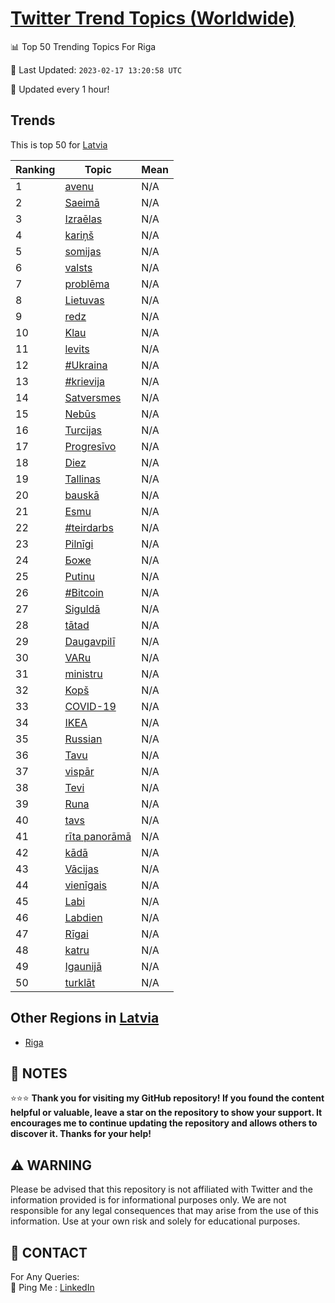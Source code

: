 [Twitter Trend Topics (Worldwide)](https://github.com/ErcinDedeoglu/Twitter-Trend-Topics)
==========


📊 Top 50 Trending Topics For Riga

📆 Last Updated: `2023-02-17 13:20:58 UTC`

🔧 Updated every 1 hour!


## Trends

This is top 50 for [Latvia](</Latvia>)

| Ranking | Topic | Mean |
| ------- | ------------ | ------------ |
| 1 | [avenu](http://twitter.com/search?q=avenu) | N/A |
| 2 | [Saeimā](http://twitter.com/search?q=Saeim%c4%81) | N/A |
| 3 | [Izraēlas](http://twitter.com/search?q=Izra%c4%93las) | N/A |
| 4 | [kariņš](http://twitter.com/search?q=kari%c5%86%c5%a1) | N/A |
| 5 | [somijas](http://twitter.com/search?q=somijas) | N/A |
| 6 | [valsts](http://twitter.com/search?q=valsts) | N/A |
| 7 | [problēma](http://twitter.com/search?q=probl%c4%93ma) | N/A |
| 8 | [Lietuvas](http://twitter.com/search?q=Lietuvas) | N/A |
| 9 | [redz](http://twitter.com/search?q=redz) | N/A |
| 10 | [Klau](http://twitter.com/search?q=Klau) | N/A |
| 11 | [levits](http://twitter.com/search?q=levits) | N/A |
| 12 | [#Ukraina](http://twitter.com/search?q=%23Ukraina) | N/A |
| 13 | [#krievija](http://twitter.com/search?q=%23krievija) | N/A |
| 14 | [Satversmes](http://twitter.com/search?q=Satversmes) | N/A |
| 15 | [Nebūs](http://twitter.com/search?q=Neb%c5%abs) | N/A |
| 16 | [Turcijas](http://twitter.com/search?q=Turcijas) | N/A |
| 17 | [Progresīvo](http://twitter.com/search?q=Progres%c4%abvo) | N/A |
| 18 | [Diez](http://twitter.com/search?q=Diez) | N/A |
| 19 | [Tallinas](http://twitter.com/search?q=Tallinas) | N/A |
| 20 | [bauskā](http://twitter.com/search?q=bausk%c4%81) | N/A |
| 21 | [Esmu](http://twitter.com/search?q=Esmu) | N/A |
| 22 | [#teirdarbs](http://twitter.com/search?q=%23teirdarbs) | N/A |
| 23 | [Pilnīgi](http://twitter.com/search?q=Piln%c4%abgi) | N/A |
| 24 | [Боже](http://twitter.com/search?q=%d0%91%d0%be%d0%b6%d0%b5) | N/A |
| 25 | [Putinu](http://twitter.com/search?q=Putinu) | N/A |
| 26 | [#Bitcoin](http://twitter.com/search?q=%23Bitcoin) | N/A |
| 27 | [Siguldā](http://twitter.com/search?q=Siguld%c4%81) | N/A |
| 28 | [tātad](http://twitter.com/search?q=t%c4%81tad) | N/A |
| 29 | [Daugavpilī](http://twitter.com/search?q=Daugavpil%c4%ab) | N/A |
| 30 | [VARu](http://twitter.com/search?q=VARu) | N/A |
| 31 | [ministru](http://twitter.com/search?q=ministru) | N/A |
| 32 | [Kopš](http://twitter.com/search?q=Kop%c5%a1) | N/A |
| 33 | [COVID-19](http://twitter.com/search?q=COVID-19) | N/A |
| 34 | [IKEA](http://twitter.com/search?q=IKEA) | N/A |
| 35 | [Russian](http://twitter.com/search?q=Russian) | N/A |
| 36 | [Tavu](http://twitter.com/search?q=Tavu) | N/A |
| 37 | [vispār](http://twitter.com/search?q=visp%c4%81r) | N/A |
| 38 | [Tevi](http://twitter.com/search?q=Tevi) | N/A |
| 39 | [Runa](http://twitter.com/search?q=Runa) | N/A |
| 40 | [tavs](http://twitter.com/search?q=tavs) | N/A |
| 41 | [rīta panorāmā](http://twitter.com/search?q=r%c4%abta+panor%c4%81m%c4%81) | N/A |
| 42 | [kādā](http://twitter.com/search?q=k%c4%81d%c4%81) | N/A |
| 43 | [Vācijas](http://twitter.com/search?q=V%c4%81cijas) | N/A |
| 44 | [vienīgais](http://twitter.com/search?q=vien%c4%abgais) | N/A |
| 45 | [Labi](http://twitter.com/search?q=Labi) | N/A |
| 46 | [Labdien](http://twitter.com/search?q=Labdien) | N/A |
| 47 | [Rīgai](http://twitter.com/search?q=R%c4%abgai) | N/A |
| 48 | [katru](http://twitter.com/search?q=katru) | N/A |
| 49 | [Igaunijā](http://twitter.com/search?q=Igaunij%c4%81) | N/A |
| 50 | [turklāt](http://twitter.com/search?q=turkl%c4%81t) | N/A |



## Other Regions in [Latvia](</Latvia>)

* [Riga](</Latvia/Riga.md>)



## 📝 NOTES

⭐⭐⭐ **Thank you for visiting my GitHub repository! If you found the content helpful or valuable, leave a star on the repository to show your support. It encourages me to continue updating the repository and allows others to discover it. Thanks for your help!**


## ⚠️ WARNING

Please be advised that this repository is not affiliated with Twitter and the information provided is for informational purposes only. We are not responsible for any legal consequences that may arise from the use of this information. Use at your own risk and solely for educational purposes.


## 📨 CONTACT

 For Any Queries:  
            🏓 Ping Me : [LinkedIn](https://www.linkedin.com/in/ercindedeoglu/)
